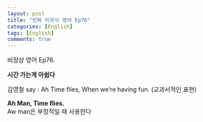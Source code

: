 ```yaml
---
layout: post
title: "진짜 미국식 영어 Ep76"
categories: [English]
tags: [English]
comments: true
---
```


비정상 영어 Ep76.

<b> 시간 가는게 아쉽다 </b>

김영철 say : Ah Time flies, When we’re having fun. &#40;교과서적인 표현&#41;

<b> Ah Man, Time flies. </b> <br>
Aw man은 부정적일 때 사용한다